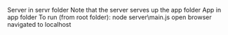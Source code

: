 Server in servr folder
Note that the server serves up the app folder
App in app folder
To run (from root folder):
node server\main.js
open browser navigated to localhost